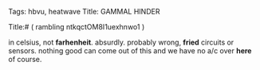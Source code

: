 Tags: hbvu, heatwave
Title: GAMMAL HINDER
  
Title:# ( rambling ntkqctOM8I1uexhnwo1 )  
  
in celsius, not **farhenheit**. absurdly. probably wrong, **fried** circuits or sensors. nothing good can come out of this and we have no a/c over **here** of course.  
